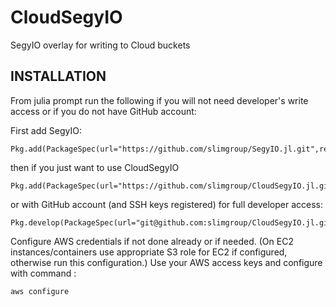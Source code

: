 # CloudSegyIO

SegyIO overlay for writing to Cloud buckets

## INSTALLATION

From julia prompt run the following if you will not need developer's write access or if you do not have GitHub account:

First add SegyIO:

```
Pkg.add(PackageSpec(url="https://github.com/slimgroup/SegyIO.jl.git",rev="master"))
```

then if you just want to use CloudSegyIO

```
Pkg.add(PackageSpec(url="https://github.com/slimgroup/CloudSegyIO.jl.git",rev="master"))
```

or with GitHub account (and SSH keys registered) for full developer access:

```
Pkg.develop(PackageSpec(url="git@github.com:slimgroup/CloudSegyIO.jl.git"))
```

Configure AWS credentials if not done already or if needed. (On EC2 instances/containers use appropriate S3 role for EC2 if configured, otherwise run this configuration.) Use your AWS access keys and configure with command :

```
aws configure
```

